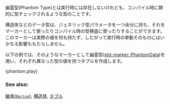 <!-- A phantom type parameter is one that doesn't show up at runtime,
but is checked statically (and only) at compile time. -->
幽霊型(Phantom Type)とは実行時には存在しないけれども、コンパイル時に静的に型チェックされるような型のことです。

<!-- Data types can use extra generic type parameters to act as markers
or to perform compile-time type checking. These extra parameters
hold no storage values, and have no run-time behavior. -->
構造体などのデータ型は、ジェネリック型パラメータを一つ余分に持ち、それをマーカーとして使ったりコンパイル時の型検査に使ったりすることができます。このマーカーは実際の値を何も持たず、したがって実行時の挙動そのものにはいかなる影響ももたらしません。

<!-- In the following example, we combine [std::marker::PhantomData]
with the phantom type parameter concept to create tuples containing
different data types. -->
以下の例では、そのようなマーカーとして幽霊型([std::marker::PhantomData])を用い、それぞれ異なった型の値を持つタプルを作成します。

{phantom.play}

### See also:

[継承(`Derive`)][Derive], [構造体][struct], [タプル][TupleStructs]

[Derive]: ../trait/derive.html
[struct]: ../custom_types/structs.html
[TupleStructs]: ../custom_types/structs.html
[std::marker::PhantomData]: https://doc.rust-lang.org/std/marker/struct.PhantomData.html
